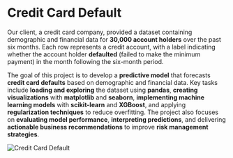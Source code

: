 # Credit Card Default

Our client, a credit card company, provided a dataset containing demographic and financial data for **30,000 account holders** over the past six months. Each row represents a credit account, with a label indicating whether the account holder **defaulted** (failed to make the minimum payment) in the month following the six-month period.

The goal of this project is to develop a **predictive model** that forecasts **credit card defaults** based on demographic and financial data. Key tasks include **loading and exploring** the dataset using **pandas**, **creating visualizations** with **matplotlib** and **seaborn**, **implementing machine learning models** with **scikit-learn** and **XGBoost**, and applying **regularization techniques** to reduce overfitting. The project also focuses on **evaluating model performance**, **interpreting predictions**, and delivering **actionable business recommendations** to improve **risk management strategies**.

![Credit Card Default](https://github.com/yildiramdsa/credit_card_default/blob/main/images/credit_card_default.png)

